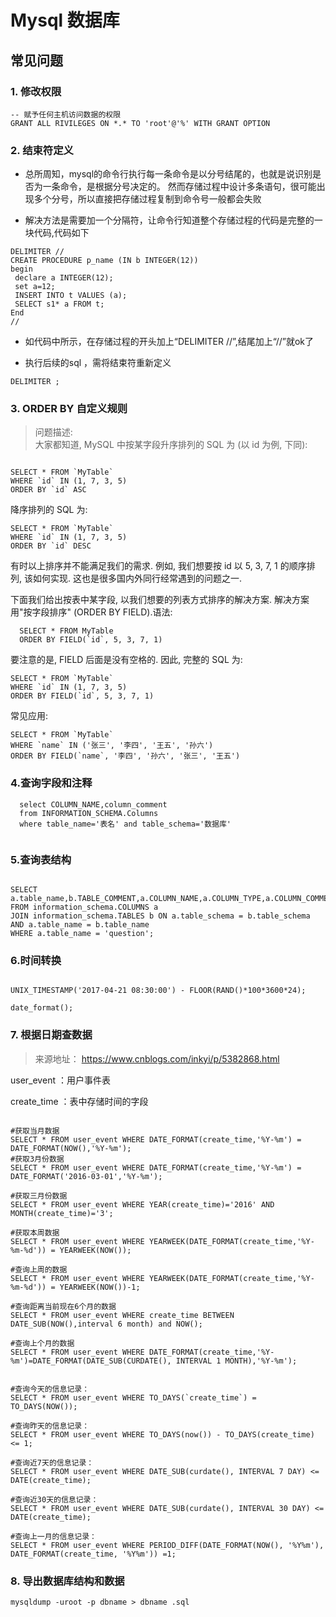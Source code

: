 # Mysql 数据库

## 常见问题

### 1. 修改权限
```mysql
-- 赋予任何主机访问数据的权限
GRANT ALL RIVILEGES ON *.* TO 'root'@'%' WITH GRANT OPTION              
```
### 2. 结束符定义

- 总所周知，mysql的命令行执行每一条命令是以分号结尾的，也就是说识别是否为一条命令，是根据分号决定的。
然而存储过程中设计多条语句，很可能出现多个分号，所以直接把存储过程复制到命令号一般都会失败


- 解决方法是需要加一个分隔符，让命令行知道整个存储过程的代码是完整的一块代码,代码如下

```mysql
DELIMITER //     
CREATE PROCEDURE p_name (IN b INTEGER(12))     
begin     
 declare a INTEGER(12);     
 set a=12;     
 INSERT INTO t VALUES (a);     
 SELECT s1* a FROM t;     
End     
//    

```
- 如代码中所示，在存储过程的开头加上“DELIMITER //”,结尾加上“//”就ok了


- 执行后续的sql ，需将结束符重新定义

```mysql
DELIMITER ;
```

### 3. ORDER BY 自定义规则

> 问题描述:  
大家都知道, MySQL 中按某字段升序排列的 SQL 为 (以 id 为例, 下同):

```mysql

SELECT * FROM `MyTable` 
WHERE `id` IN (1, 7, 3, 5) 
ORDER BY `id` ASC

```

降序排列的 SQL 为:

```mysql
SELECT * FROM `MyTable` 
WHERE `id` IN (1, 7, 3, 5) 
ORDER BY `id` DESC
```
有时以上排序并不能满足我们的需求. 例如, 我们想要按 id 以 5, 3, 7, 1 的顺序排列, 该如何实现. 这也是很多国内外同行经常遇到的问题之一.

下面我们给出按表中某字段, 以我们想要的列表方式排序的解决方案.
解决方案用"按字段排序" (ORDER BY FIELD).语法:

```mysql
  SELECT * FROM MyTable 
  ORDER BY FIELD(`id`, 5, 3, 7, 1)
```
要注意的是, FIELD 后面是没有空格的.
因此, 完整的 SQL 为:

```mysql
SELECT * FROM `MyTable` 
WHERE `id` IN (1, 7, 3, 5) 
ORDER BY FIELD(`id`, 5, 3, 7, 1)
```
常见应用:

```mysql
SELECT * FROM `MyTable` 
WHERE `name` IN ('张三', '李四', '王五', '孙六') 
ORDER BY FIELD(`name`, '李四', '孙六', '张三', '王五')
```

### 4.查询字段和注释

```mysql
  select COLUMN_NAME,column_comment 
  from INFORMATION_SCHEMA.Columns 
  where table_name='表名' and table_schema='数据库'
  
```

### 5.查询表结构

```mysql

SELECT a.table_name,b.TABLE_COMMENT,a.COLUMN_NAME,a.COLUMN_TYPE,a.COLUMN_COMMENT 
FROM information_schema.COLUMNS a 
JOIN information_schema.TABLES b ON a.table_schema = b.table_schema AND a.table_name = b.table_name
WHERE a.table_name = 'question';

```

### 6.时间转换

```mysql

UNIX_TIMESTAMP('2017-04-21 08:30:00') - FLOOR(RAND()*100*3600*24);

date_format();

```

### 7. 根据日期查数据

> 来源地址： https://www.cnblogs.com/inkyi/p/5382868.html

user_event ：用户事件表

create_time ：表中存储时间的字段


```mysql

#获取当月数据
SELECT * FROM user_event WHERE DATE_FORMAT(create_time,'%Y-%m') = DATE_FORMAT(NOW(),'%Y-%m');  
#获取3月份数据
SELECT * FROM user_event WHERE DATE_FORMAT(create_time,'%Y-%m') = DATE_FORMAT('2016-03-01','%Y-%m');  

#获取三月份数据
SELECT * FROM user_event WHERE YEAR(create_time)='2016' AND MONTH(create_time)='3';  

#获取本周数据
SELECT * FROM user_event WHERE YEARWEEK(DATE_FORMAT(create_time,'%Y-%m-%d')) = YEARWEEK(NOW());   

#查询上周的数据 
SELECT * FROM user_event WHERE YEARWEEK(DATE_FORMAT(create_time,'%Y-%m-%d')) = YEARWEEK(NOW())-1;   

#查询距离当前现在6个月的数据 
SELECT * FROM user_event WHERE create_time BETWEEN DATE_SUB(NOW(),interval 6 month) and NOW();  

#查询上个月的数据 
SELECT * FROM user_event WHERE DATE_FORMAT(create_time,'%Y-%m')=DATE_FORMAT(DATE_SUB(CURDATE(), INTERVAL 1 MONTH),'%Y-%m');  


#查询今天的信息记录：
SELECT * FROM user_event WHERE TO_DAYS(`create_time`) = TO_DAYS(NOW());  

#查询昨天的信息记录：
SELECT * FROM user_event WHERE TO_DAYS(now()) - TO_DAYS(create_time) <= 1;  

#查询近7天的信息记录：
SELECT * FROM user_event WHERE DATE_SUB(curdate(), INTERVAL 7 DAY) <= DATE(create_time);  

#查询近30天的信息记录：
SELECT * FROM user_event WHERE DATE_SUB(curdate(), INTERVAL 30 DAY) <= DATE(create_time);  

#查询上一月的信息记录：
SELECT * FROM user_event WHERE PERIOD_DIFF(DATE_FORMAT(NOW(), '%Y%m'), DATE_FORMAT(create_time, '%Y%m')) =1;   
```

### 8. 导出数据库结构和数据

```mysql
mysqldump -uroot -p dbname > dbname .sql
```
